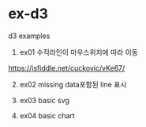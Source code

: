 # ex-d3
d3 examples

1. ex01
수직라인이 마우스위치에 따라 이동

https://jsfiddle.net/cuckovic/vKe67/

2. ex02
missing data포함된 line 표시

3. ex03
basic svg

4. ex04
basic chart


